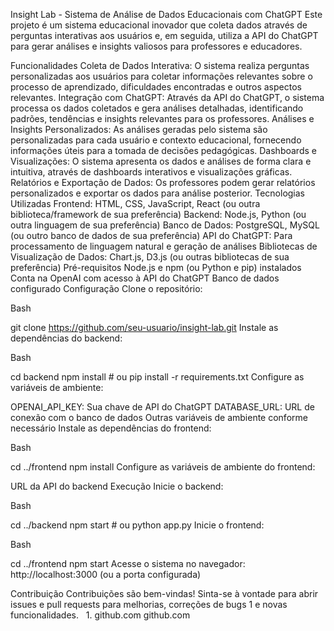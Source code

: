 Insight Lab - Sistema de Análise de Dados Educacionais com ChatGPT
Este projeto é um sistema educacional inovador que coleta dados através de perguntas interativas aos usuários e, em seguida, utiliza a API do ChatGPT para gerar análises e insights valiosos para professores e educadores.

Funcionalidades
Coleta de Dados Interativa: O sistema realiza perguntas personalizadas aos usuários para coletar informações relevantes sobre o processo de aprendizado, dificuldades encontradas e outros aspectos relevantes.
Integração com ChatGPT: Através da API do ChatGPT, o sistema processa os dados coletados e gera análises detalhadas, identificando padrões, tendências e insights relevantes para os professores.
Análises e Insights Personalizados: As análises geradas pelo sistema são personalizadas para cada usuário e contexto educacional, fornecendo informações úteis para a tomada de decisões pedagógicas.
Dashboards e Visualizações: O sistema apresenta os dados e análises de forma clara e intuitiva, através de dashboards interativos e visualizações gráficas.
Relatórios e Exportação de Dados: Os professores podem gerar relatórios personalizados e exportar os dados para análise posterior.
Tecnologias Utilizadas
Frontend: HTML, CSS, JavaScript, React (ou outra biblioteca/framework de sua preferência)
Backend: Node.js, Python (ou outra linguagem de sua preferência)
Banco de Dados: PostgreSQL, MySQL (ou outro banco de dados de sua preferência)
API do ChatGPT: Para processamento de linguagem natural e geração de análises
Bibliotecas de Visualização de Dados: Chart.js, D3.js (ou outras bibliotecas de sua preferência)
Pré-requisitos
Node.js e npm (ou Python e pip) instalados
Conta na OpenAI com acesso à API do ChatGPT
Banco de dados configurado
Configuração
Clone o repositório:

Bash

git clone https://github.com/seu-usuario/insight-lab.git
Instale as dependências do backend:

Bash

cd backend
npm install # ou pip install -r requirements.txt
Configure as variáveis de ambiente:

OPENAI_API_KEY: Sua chave de API do ChatGPT
DATABASE_URL: URL de conexão com o banco de dados
Outras variáveis de ambiente conforme necessário
Instale as dependências do frontend:

Bash

cd ../frontend
npm install
Configure as variáveis de ambiente do frontend:

URL da API do backend
Execução
Inicie o backend:

Bash

cd ../backend
npm start # ou python app.py
Inicie o frontend:

Bash

cd ../frontend
npm start
Acesse o sistema no navegador: http://localhost:3000 (ou a porta configurada)

Contribuição
Contribuições são bem-vindas! Sinta-se à vontade para abrir issues e pull requests para melhorias, correções de bugs 1  e novas funcionalidades.   
1.
github.com
github.com 
